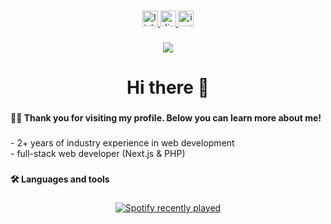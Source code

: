 ###

<div align="center">
  <a href="https://www.linkedin.com/in/bakirgracic/" target="_blank">
    <img src="https://img.shields.io/static/v1?message=LinkedIn&logo=linkedin&label=&color=0077B5&logoColor=white&labelColor=&style=for-the-badge" height="25" alt="linkedin logo"  />
  </a>
  <a href="https://discordapp.com/users/616736736277430448/" target="_blank">
    <img src="https://img.shields.io/static/v1?message=Discord&logo=discord&label=&color=7289DA&logoColor=white&labelColor=&style=for-the-badge" height="25" alt="discord logo"  />
  </a>
  <a href="https://www.instagram.com/baksha.exe/" target="_blank">
    <img src="https://img.shields.io/static/v1?message=Instagram&logo=instagram&label=&color=E4405F&logoColor=white&labelColor=&style=for-the-badge" height="25" alt="instagram logo"  />
  </a>
</div>

###

<div align="center">
  <img src="https://profile-counter.glitch.me/BakirGracic/count.svg?"  />
</div>

###

<h1 align="center">Hi there 👋</h1>

###

<h4 align="left">👩‍💻  Thank you for visiting my profile. Below you can learn more about me!</h4>

###

<p align="left">- 2+ years of industry experience in web development<br>- full-stack web developer (Next.js & PHP)</p>

###

<h4 align="left">🛠 Languages and tools</h4>

###

<div align="center">
  <a href="https://open.spotify.com/user/31u6npxqruxj2mzbvafegv33u5ii">
    <img src="https://spotify-recently-played-readme.vercel.app/api?user=31u6npxqruxj2mzbvafegv33u5ii&count=3" alt="Spotify recently played"  />
  </a>
</div>

###
